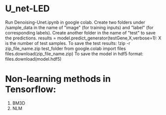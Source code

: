 # U_net-LED
Run Denoising-Unet.ipynb in google colab.
Create two folders under /sample_data in the name of "image" (for training inputs) and "label" (for corresponding labels).
Create another folder in the name of "test" to save the predictions.
results = model.predict_generator(testGene,X,verbose=1): X is the number of test samples.
To save the test results: 
  !zip -r zip_file_name.zip test_folder
  from google.colab import files
  files.download(zip_file_name.zip)
To save the model in hdf5 format:
  files.download(model.hdf5)
  
# Non-learning methods in Tensorflow:
1. BM3D
2. NLM
